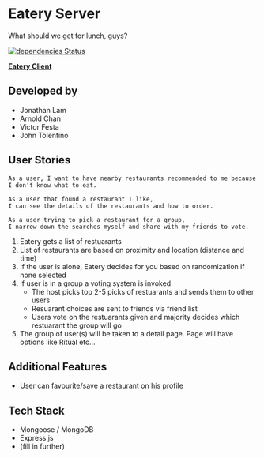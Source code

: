 # Eatery Server

What should we get for lunch, guys?

[![dependencies Status](https://david-dm.org/mstop4/eatery-server/status.svg)](https://david-dm.org/mstop4/eatery-server)

**[Eatery Client](https://github.com/mstop4/eatery-client)**

## Developed by

* Jonathan Lam
* Arnold Chan
* Victor Festa
* John Tolentino

## User Stories

```
As a user, I want to have nearby restaurants recommended to me because I don't know what to eat.
```
```
As a user that found a restaurant I like,
I can see the details of the restaurants and how to order.
```
```
As a user trying to pick a restaurant for a group,
I narrow down the searches myself and share with my friends to vote.
```
1. Eatery gets a list of restuarants
2. List of restaurants are based on proximity and location (distance and time)
3. If the user is alone, Eatery decides for you based on randomization if none selected
4. If user is in a group a voting system is invoked
    * The host picks top 2-5 picks of restuarants and sends them to other users
    * Resuarant choices are sent to friends via friend list
    * Users vote on the restuarants given and majority decides which restuarant the group will go
5. The group of user(s) will be taken to a detail page. Page will have options like Ritual etc...

## Additional Features
* User can favourite/save a restaurant on his profile

## Tech Stack

- Mongoose / MongoDB
- Express.js
- (fill in further)

